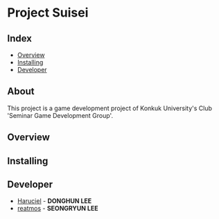 # Project Suisei
## Index
  - [Overview](#overview) 
  - [Installing](#installing)
  - [Developer](#developer)

## About
This project is a game development project of Konkuk University's Club 'Seminar Game Development Group'.

## Overview

## Installing

## Developer
  - [Haruciel](https://github.com/Haruciel) - **DONGHUN LEE**
  - [reatmos](https://github.com/reatmos) - **SEONGRYUN LEE**
